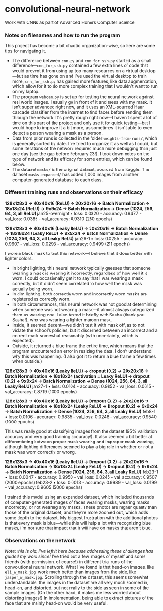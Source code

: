 # convolutional-neural-network
Work with CNNs as part of Advanced Honors Computer Science

### Notes on filenames and how to run the program

This project has become a bit chaotic organization-wise, so here are some tips for navigating it. 
 - The difference between `cnn.py` and `cnn_for_ssh.py` started as a small difference—`cnn_for_ssh.py` contained a few extra lines of code that would prevent it from using up too many resources on a virtual desktop—but as time has gone on and I've used the virtual desktop to train more, `cnn_for_ssh.py` has gained more features, like data augmentation, which allow for it to do more complex training that I wouldn't want to run on my laptop. 
 - The program `webcam.py` is set up for testing the neural network against real world images. I usually go in front of it and mess with my mask. It isn't super advanced right now, and it uses an XML-sourced Haar cascade classifier from the internet to find faces before sending them through the network. It's pretty rough right now—I haven't spent a lot of time on this part of the project and only use it for quick testing—but I would hope to improve it a bit more, as sometimes it isn't able to even detect a person wearing a mask as a person.  
 - Data from prior runs is collected in the folder `weights-from-runs/`, which is generally sorted by date. I've tried to organize it as well as I could, but some iterations of the network required much more debugging than just one day (see the gap before February 23!). I took down notes on the type of network and its efficacy for some entries, which can be found below.
 - The dataset `masks/` is the original dataset, sourced from Kaggle. The dataset `masks-expanded/` has added 1,000 images from another computer-generated database to each class. 

### Different training runs and observations on their efficacy

**128x128x3 → 40x40x16 (ReLU) → 20x20x16 → Batch Normalization → 18x18x24 (ReLU) → 9x9x24 → Batch Normalization → Dense (1024, 256, 64, 3, all ReLU)**
jan25-overnight • loss: 0.0320 - accuracy: 0.9477 - val_loss: 0.0385 - val_accuracy: 0.9310 (250 epochs)

**128x128x3 → 40x40x16 (Leaky ReLU) → 20x20x16 → Batch Normalization → 18x18x24 (Leaky ReLU) → 9x9x24 → Batch Normalization → Dense (1024, 256, 64, 3, all Leaky ReLU)**
jan26-1 • loss: 0.0255 - accuracy: 0.9607 - val_loss: 0.0293 - val_accuracy: 0.9499 (211 epochs)

I wore a black mask to test this network—I believe that it does better with lighter colors.
 - In bright lighting, this neural network typically guesses that someone wearing a mask is wearing it incorrectly, regardless of how well it is worn. I could occasionally get it to say that I was wearing a mask correctly, but it didn’t seem correlated to how well the mask was actually being worn.
 - In dim lighting, both correctly worn and incorrectly worn masks are registered as correctly worn.
 - In both circumstances, this neural network was not good at determining when someone was not wearing a mask—it almost always categorized them as wearing one. 
I also tested it briefly with Sasha (thank you Sasha!), who was wearing a lighter maroon mask. 
 - Inside, it seemed decent—we didn’t test it with mask off, as to not violate the school’s policies, but it discerned between an incorrect and a correct mask somewhat reasonably (with uncertainty, which is expected).
 - Outside, it returned a blue frame the entire time, which means that the program encountered an error in resizing the data. I don’t understand why this was happening. (I also got it to return a blue frame a few times when outside.)

**128x128x3 → 40x40x16 (Leaky ReLU) → dropout (0.2) → 20x20x16 → Batch Normalization → 18x18x24 (activation = Leaky ReLU) → dropout (0.2) → 9x9x24 → Batch Normalization → Dense (1024, 256, 64, 3, all Leaky ReLU)**
jan27-1 • loss: 0.0104 - accuracy: 0.9852 - val_loss: 0.0615 - val_accuracy: 0.8719 (1000 epochs)

**128x128x3 → 40x40x16 (Leaky ReLU) → Dropout (0.2) → 20x20x16 → Batch Normalization → 18x18x24 (Leaky ReLU) → Dropout (0.2) → 9x9x24 → Batch Normalization → Dense (1024, 256, 64, 3, all Leaky ReLU)**
feb8-1 • loss: 0.0106 - accuracy: 0.9835 - val_loss: 0.0248 - val_accuracy: 0.9540 (1000 epochs)

This was really good at classifying images from the dataset (95% validation accuracy and very good training accuracy!). It also seemed a bit better at differentiating between proper mask wearing and improper mask wearing, although lighting differences seemed to play a big role in whether or not a mask was worn correctly or wrong.

**128x128x3 → 40x40x16 (Leaky ReLU) → Dropout (0.2) → 20x20x16 → Batch Normalization → 18x18x24 (Leaky ReLU) → Dropout (0.2) → 9x9x24 → Batch Normalization → Dense (1024, 256, 64, 3, all Leaky ReLU)**
feb23-1 • loss: 0.0047 - accuracy: 0.9950 - val_loss: 0.0245 - val_accuracy: 0.9507 (2000 epochs)
feb23-2 • loss: 0.0013 - accuracy: 0.9989 - val_loss: 0.0199 - val_accuracy: 0.9605 (5000 epochs)

I trained this model using an expanded dataset, which included thousands of computer-generated images of faces wearing masks, wearing masks incorrectly, or not wearing any masks. These photos are higher quality than those of the original dataset, and they’re more zoomed out, which adds some depth to the dataset. My biggest frustration with the additional photos is that every mask is blue—while this will help a lot with recognizing blue masks, I’m not sure that impact that it will have on masks that aren’t blue. 

### Observations on the network 

*Note: this is old; I've left it here because addressing these challenges has guided my work since!* I've tried out a few images of myself and some friends (with permission, of course!) in different trial runs of the convolutional neural network. What I've found is that head-on images, like `eli_w_mask.jpg`, work much better than images from the side, like `jasper_w_mask.jpg`. Scrolling through the dataset, this seems somewhat understandable: the images in the dataset are all very much zoomed in, head-on, and distorted, but not really to the side as seen in some of the sample images. (On the other hand, it makes me less worried about distorting images!) In implementation, being able to extract pictures of the face that are mainly head-on would be very useful.